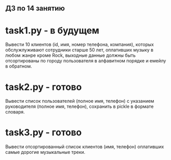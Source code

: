 ## ДЗ по 14 занятию
# task1.py - в будущем
Вывести 10 клиентов (id, имя, номер телефона, компания), которых 
обслужлуживают сотрудники старше 50 лет, оплативших музыку в любом жанре 
кроме Rock, выходные данные должны быть отсортированы по городу 
пользователя в алфавитном порядке и емейлу в обратном.

# task2.py - готово
Вывести список пользователей (полное имя, телефон) с указанием 
руководителя (полное имя, телефон), сохранить в pickle в формате 
словаря.
# task3.py - готово
Вывести отсортированный список клиентов (имя, телефон) оплативших 
самые 
дорогие музыкальные треки.

